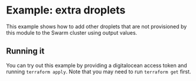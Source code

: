 # Example: extra droplets

This example shows how to add other droplets that are not provisioned by this module to the Swarm cluster using output values.

## Running it

You can try out this example by providing a digitalocean access token and running `terraform apply`. Note that you may need to run `terraform get` first.
